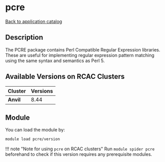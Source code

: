# pcre

[Back to application catalog](../app_catalog.md)

## Description
The PCRE package contains Perl Compatible Regular Expression libraries. These are useful for implementing regular expression pattern matching using the same syntax and semantics as Perl 5.

## Available Versions on RCAC Clusters
|Cluster|Versions|
|---|---|
|**Anvil**|8.44|

## Module
You can load the module by:

```bash
module load pcre/version
```

!!! note "Note for using `pcre` on RCAC clusters"
    Run `module spider pcre` beforehand to check if this version requires any prerequisite modules.
